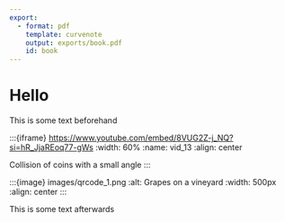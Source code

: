 ```yaml
---
export:
  - format: pdf
    template: curvenote
    output: exports/book.pdf  
    id: book
---
```

# Hello

This is some text beforehand

:::{iframe} https://www.youtube.com/embed/8VUG2Z-j_NQ?si=hR_JjaREoq77-gWs
:width: 60%
:name: vid_13
:align: center

Collision of coins with a small angle
:::

:::{image} images/qrcode_1.png
:alt: Grapes on a vineyard
:width: 500px
:align: center
:::

This is some text afterwards
